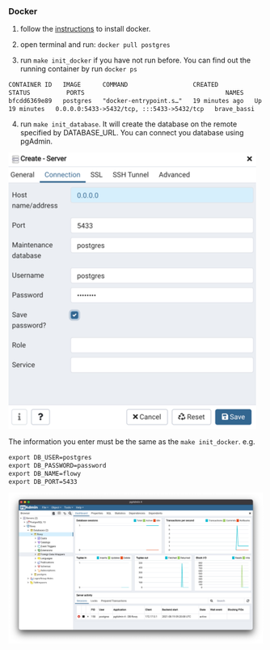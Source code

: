 


### Docker
1. follow the [instructions](https://docs.docker.com/desktop/mac/install/) to install docker.
2. open terminal and run: `docker pull postgres`
   
3. run `make init_docker` if you have not run before. You can find out the running container by run `docker ps`
```
CONTAINER ID   IMAGE      COMMAND                  CREATED          STATUS          PORTS                                       NAMES
bfcdd6369e89   postgres   "docker-entrypoint.s…"   19 minutes ago   Up 19 minutes   0.0.0.0:5433->5432/tcp, :::5433->5432/tcp   brave_bassi
```

4. run `make init_database`. It will create the database on the remote specified by DATABASE_URL. You can connect you database using 
pgAdmin. 
   

![img_2.png](img_2.png)

The information you enter must be the same as the `make init_docker`. e.g.
```
export DB_USER=postgres
export DB_PASSWORD=password
export DB_NAME=flowy
export DB_PORT=5433
```

![img_1.png](img_1.png)